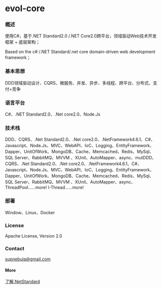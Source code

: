 # evol-core

### 概述

使用C#，基于.NET Standard2.0 /.NET Core2.0跨平台，领域驱动Web技术开发框架 + 底层架构；

Based on the c# /.NET Standard/.net core domain-driven web development framework；

### 基本思想

DDD领域驱动设计、CQRS、微服务、并发、异步、多线程、跨平台、分布式、支付+竞争

### 语言平台

C#、.NET Standard2.0、.Net core2.0、Node.Js

### 技术栈

DDD、CQRS、.Net Standard2.0、.Net core2.0、.NetFramework4.6.1、C#、Javascript、Node.Js、MVC、WebAPI、IoC、Logging、EntityFramework、Dapper、UnitOfWork、MongoDB、Cache、Memcached、Redis、MySql、SQL Server、RabbitMQ、MVVM 、XUnit、AutoMapper、async、mutDDD、CQRS、.Net Standard2.0、.Net core2.0、.NetFramework4.6.1、C#、Javascript、Node.Js、MVC、WebAPI、IoC、Logging、EntityFramework、Dapper、UnitOfWork、MongoDB、Cache、Memcached、Redis、MySql、SQL Server、RabbitMQ、MVVM 、XUnit、AutoMapper、async、ThreadPool......more!
l-Thread......more!

### 部署

Window、Linux、Docker

### License

Apache License, Version 2.0

### Contact

supnebula@gmail.com

#### More

   [了解.NetStandard](https://docs.microsoft.com/en-us/dotnet/standard/net-standard)


